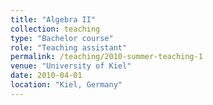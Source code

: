 ```yaml
---
title: "Algebra II"
collection: teaching
type: "Bachelor course"
role: "Teaching assistant"
permalink: /teaching/2010-summer-teaching-1
venue: "University of Kiel"
date: 2010-04-01
location: "Kiel, Germany"
---
```


